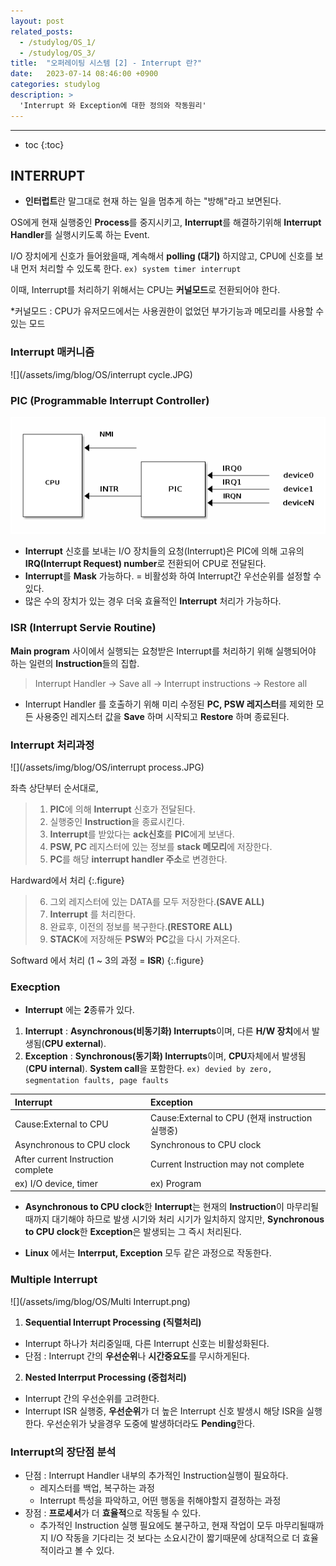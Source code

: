 ```yaml
---
layout: post
related_posts:
  - /studylog/OS_1/
  - /studylog/OS_3/
title:  "오퍼레이팅 시스템 [2] - Interrupt 란?"
date:   2023-07-14 08:46:00 +0900
categories: studylog
description: >
  'Interrupt 와 Exception에 대한 정의와 작동원리'
---
```

* * *
* toc
{:toc}

## INTERRUPT

* **인터럽트**란 말그대로 현재 하는 일을 멈추게 하는 "방해"라고 보면된다.

OS에게 현재 실행중인 **Process**를 중지시키고, **Interrupt**를 해결하기위해 **Interrupt Handler**를 실행시키도록 하는 Event.

I/O 장치에게 신호가 들어왔을때, 계속해서 **polling (대기)** 하지않고, CPU에 신호를 보내 먼저 처리할 수 있도록 한다. `ex) system timer interrupt `

이때, Interrupt를 처리하기 위해서는 CPU는 **커널모드**로 전환되어야 한다.

*커널모드 : CPU가 유저모드에서는 사용권한이 없었던 부가기능과 메모리를 사용할 수 있는 모드



### Interrupt 매커니즘

![](/assets/img/blog/OS/interrupt cycle.JPG)

### PIC (Programmable Interrupt Controller)

![](/assets/img/blog/OS/PIC.png)

* **Interrupt** 신호를 보내는 I/O 장치들의 요청(Interrupt)은 PIC에 의해 고유의 **IRQ(Interrupt Request) number**로 전환되어 CPU로 전달된다.
* **Interrupt**를 **Mask** 가능하다. = 비활성화 하여 Interrupt간 우선순위를 설정할 수 있다.
* 많은 수의 장치가 있는 경우 더욱 효율적인 **Interrupt** 처리가 가능하다.

### ISR (Interrupt Servie Routine)

**Main program** 사이에서 실행되는 요청받은 Interrupt를 처리하기 위해 실행되어야 하는 일련의 **Instruction**들의 집합.

>Interrupt Handler -> Save all -> Interrupt instructions -> Restore all

* Interrupt Handler 를 호출하기 위해 미리 수정된 **PC, PSW 레지스터**를 제외한 모든 사용중인 레지스터 값을 **Save** 하며 시작되고 **Restore** 하며 종료된다.



### Interrupt 처리과정

![](/assets/img/blog/OS/interrupt process.JPG)

좌측 상단부터 순서대로,
>1. **PIC**에 의해 **Interrupt** 신호가 전달된다.
>2. 실행중인 **Instruction**을 종료시킨다.
>3. **Interrupt**를 받았다는 **ack신호**를 **PIC**에게 보낸다.
>4. **PSW, PC** 레지스터에 있는 정보를 **stack 메모리**에 저장한다. 
>5. **PC**를 해당 **interrupt handler 주소**로 변경한다.

Hardward에서 처리
{:.figure}

>6. 그외 레지스터에 있는 DATA를 모두 저장한다.**(SAVE ALL)**
>7. **Interrupt** 를 처리한다.
>8. 완료후, 이전의 정보를 복구한다.**(RESTORE ALL)**
>9. **STACK**에 저장해둔 **PSW**와 **PC**값을 다시 가져온다. 

Softward 에서 처리 (1 ~ 3의 과정 = **ISR**)
{:.figure}

### Execption

* **Interrupt** 에는 **2**종류가 있다.
1. **Interrupt** : **Asynchronous(비동기화) Interrupts**이며, 다른 **H/W 장치**에서 발생됨(**CPU external**). 
2. **Exception** : **Synchronous(동기화) Interrupts**이며, **CPU**자체에서 발생됨(**CPU internal**). **System call**을 포함한다. `ex) devied by zero, segmentation faults, page faults `

| Interrupt    | Exception   |
|:-------------|:------------|
| Cause:External to CPU | Cause:External to CPU (현재 instruction 실행중) | 
| Asynchronous to CPU clock |Synchronous to CPU clock|
|After current Instruction complete|Current Instruction may not complete|
|ex) I/O device, timer|ex) Program|

* **Asynchronous to CPU clock**한 **Interrupt**는 현재의 **Instruction**이 마무리될때까지 대기해야 하므로 발생 시기와 처리 시기가 일치하지 않지만, **Synchronous to CPU clock**한 **Exception**은 발생되는 그 즉시 처리된다.

* **Linux** 에서는 **Interrput, Exception** 모두 같은 과정으로 작동한다.

### Multiple Interrupt

![](/assets/img/blog/OS/Multi Interrupt.png)

1. **Sequential Interrupt Processing (직렬처리)**
* Interrupt 하나가 처리중일때, 다른 Interrupt 신호는 비활성화된다. 
* 단점 : Interrupt 간의 **우선순위**나 **시간중요도**를 무시하게된다.

2. **Nested Interrput Processing (중첩처리)**
* Interrupt 간의 우선순위를 고려한다.
* Interrupt ISR 실행중, **우선순위**가 더 높은 Interrupt 신호 발생시 해당 ISR을 실행한다. 우선순위가 낮을경우 도중에 발생하더라도 **Pending**한다.

### Interrupt의 장단점 분석 

- 단점 : Interrupt Handler 내부의 추가적인 Instruction실행이 필요하다.
  - 레지스터를 백업, 복구하는 과정
  - Interrupt 특성을 파악하고, 어떤 행동을 취해야할지 결정하는 과정
- 장점 : **프로세서**가 더 **효율적**으로 작동될 수 있다.
  - 추가적인 Instruction 실행 필요에도 불구하고, 현재 작업이 모두 마무리될때까지 I/O 작동을 기다리는 것 보다는 소요시간이 짧기때문에 상대적으로 더 효율적이라고 볼 수 있다.